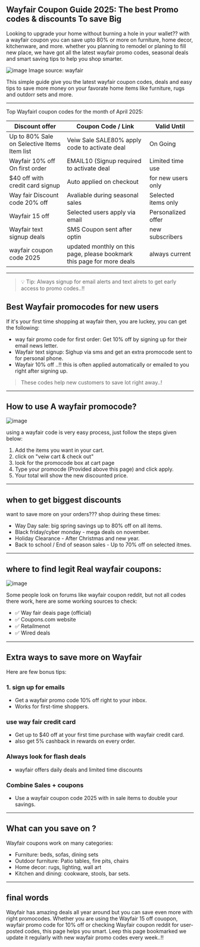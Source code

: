 ## Wayfair Coupon Guide 2025: The best Promo codes & discounts To save Big

Looking to upgrade your home without burning a hole in your wallet?? with a wayfair coupon
you can save upto 80% or more on furniture, home decor, kitchenware, and more. whether you planning to 
remodel or planing to fill new place, we have got all the latest wayfair promo codes, seasonal deals
and smart saving tips to help you shop smarter.

![image](https://github.com/user-attachments/assets/0d2ac5b7-891c-4bdc-8ff6-50e1e54cd4f6)
Image source: wayfair

This simple guide give you the latest wayfair coupon codes, deals and easy tips to save more money
on your favorate home items like furniture, rugs and outdorr sets and more.

---------
Top Wayfairl coupon codes for the month of April 2025:

| Discount offer |  Coupon Code / Link | Valid Until |
| -------------- |--------------------- | ----------- |
| Up to 80% Sale on Selective Items Item list | Veiw Sale SALE80% apply code to activate deal | On Going |
| Wayfair 10% off On first order          | EMAIL10 (Signup required to activate deal | Limited time use |
| $40 off with credit card signup | Auto applied on checkout | for new users only |
| Way fair Discount code 20% off | Avaliable during seasonal sales | Selected items only |
| Wayfair 15 off  | Selected users apply via email | Personalized offer |
| Wayfair text signup deals | SMS Coupon sent after optin | new subscribers |
| wayfair coupon code 2025 | updated monthly on this page, please bookmark this page for more deals | always current |

---------------

> 💡 Tip: Always signup for email alerts and text alrets to get early access to promo codes..!!

## Best Wayfair promocodes for new users 

If it's your first time shopping at wayfair then, you are luckey, you can get the following:

* way fair promo code for first order: Get 10% off by signing up for their email news letter.
* Wayfair text signup: Sighup via sms and get an extra promocode sent to for personal phone.
* Wayfair 10% off ..!! this is often applied automatically or emailed to you right after signing up.

> These codes help new customers to save lot right away..!

----------

## How to use A wayfair promocode?

![image](https://github.com/user-attachments/assets/848c9c7c-4f2c-4c74-9c3b-3f36d8d6d7f4)


using a wayfair code is very easy process, just follow the steps given below:

1. Add the items you want in your cart.
2. click on "veiw cart & check out"
3. look for the promocode box at cart page
4. Type your promocde (Provided above this page) and click apply.
5. Your total will show the new discounted price.

---------------

## when to get biggest discounts
want to save more on your orders??? shop duiring these times:

* Way Day sale: big spring savings up to 80% off on all items.
* Black friday/cyber monday - mega deals on november.
* Holiday Clearance - After Christmas and new year.
* Back to school / End of season sales - Up to 70% off on selected itmes.

-------------

## where to find legit Real wayfair coupons:

![image](https://github.com/user-attachments/assets/ac0f488d-bcbd-4878-905a-650c15834795)


Some people look on forums like wayfair coupon reddit, but not all codes there work, here are some working sources to check:

* ✅ Way fair deais page (official)
* ✅ Coupons.com website
* ✅ Retailmenot
* ✅ Wired deals

----------------

## Extra ways to save more on Wayfair
 Here are few bonus tips: 

### 1. sign up for emails
* Get a wayfair promo code 10% off right to your inbox.
* Works for first-time shoppers.

### use way fair credit card
* Get up to $40 off at your first time purchase with wayfair credit card.
* also get 5% cashback in rewards on every order.

### Always look for flash deals
* wayfair offers daily deals and limited time discounts

### Combine Sales + coupons 
*  Use a wayfair coupon code 2025 with in sale items to double your savings.

-----------

## What can you save on ? 
Wayfair coupons work on many categories:
* Furniture: beds, sofas, dining sets
* Outdoor furniture: Patio tables, fire pits, chairs
* Home decor: rugs, lighting, wall art
* Kitchen and dining: cookware, stools, bar sets.

----------

## final words 

Wayfair has amazing deals all year around but you can save even more with right promocodes. Whether you are using the Wayfair 15 off couopon, wayfair promo code for 10% off or checking Wayfair coupon reddit for user-posted codes, this page helps you smart.
Leep this page bookmarked we update it regularly with new wayfair promo codes every week..!! 




<!--

**Here are some ideas to get you started:**

🙋‍♀️ A short introduction - what is your organization all about?
🌈 Contribution guidelines - how can the community get involved?
👩‍💻 Useful resources - where can the community find your docs? Is there anything else the community should know?
🍿 Fun facts - what does your team eat for breakfast?
🧙 Remember, you can do mighty things with the power of [Markdown](https://docs.github.com/github/writing-on-github/getting-started-with-writing-and-formatting-on-github/basic-writing-and-formatting-syntax)
-->
